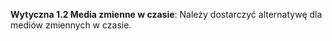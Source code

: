 **Wytyczna 1.2 Media zmienne w czasie**: Należy dostarczyć alternatywę dla mediów zmiennych w czasie.



